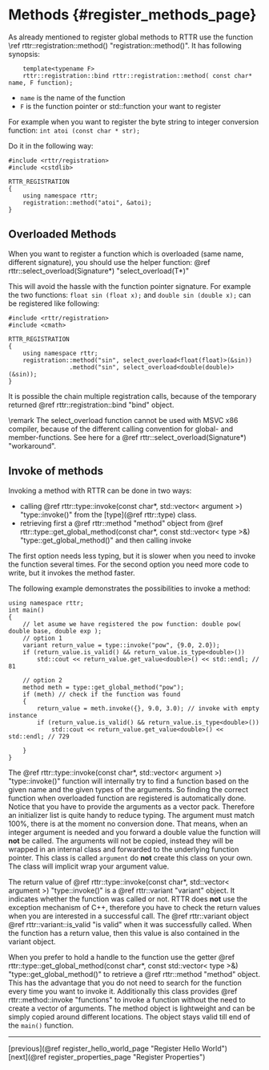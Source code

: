 Methods {#register_methods_page}
========

As already mentioned to register global methods to RTTR use the function \ref rttr::registration::method() "registration::method()".
It has following synopsis:
~~~~{.cpp}
    template<typename F>
    rttr::registration::bind rttr::registration::method( const char* name, F function);
~~~~
- `name` is the name of the function
- `F` is the function pointer or std::function your want to register

For example when you want to register the byte string to integer conversion function: `int atoi (const char * str);`

Do it in the following way:
~~~~{.cpp}
#include <rttr/registration>
#include <cstdlib>

RTTR_REGISTRATION
{
    using namespace rttr;
    registration::method("atoi", &atoi);
}
~~~~

Overloaded Methods
------------------
When you want to register a function which is overloaded (same name, different signature),
you should use the helper function: @ref rttr::select_overload<Signature>(Signature*) "select_overload<T>(T*)"

This will avoid the hassle with the function pointer signature.
For example the two functions: `float sin (float x);` and `double sin (double x);` can be registered like following:

~~~~{.cpp}
#include <rttr/registration>
#include <cmath>

RTTR_REGISTRATION
{
    using namespace rttr;
    registration::method("sin", select_overload<float(float)>(&sin))
                 .method("sin", select_overload<double(double)>(&sin));
}
~~~~
It is possible the chain multiple registration calls, because of the temporary returned @ref rttr::registration::bind "bind" object.

\remark The select_overload function cannot be used with MSVC x86 compiler, because of the different calling convention for global- and member-functions. 
        See here for a @ref rttr::select_overload<Signature>(Signature*) "workaround".

Invoke of methods
-----------------
Invoking a method with RTTR can be done in two ways:
- calling @ref rttr::type::invoke(const char*, std::vector< argument >) "type::invoke()" from the [type](@ref rttr::type) class.
- retrieving first a @ref rttr::method "method" object from @ref rttr::type::get_global_method(const char*, const std::vector< type >&) "type::get_global_method()" and then calling invoke

The first option needs less typing, but it is slower when you need to invoke the function several times.
For the second option you need more code to write, but it invokes the method faster.

The following example demonstrates the possibilities to invoke a method:
~~~~{.cpp}
using namespace rttr;
int main()
{
    // let asume we have registered the pow function: double pow( double base, double exp );
    // option 1
    variant return_value = type::invoke("pow", {9.0, 2.0});
    if (return_value.is_valid() && return_value.is_type<double>())
        std::cout << return_value.get_value<double>() << std::endl; // 81
    
    // option 2
    method meth = type::get_global_method("pow");
    if (meth) // check if the function was found
    {
        return_value = meth.invoke({}, 9.0, 3.0); // invoke with empty instance
        if (return_value.is_valid() && return_value.is_type<double>())
            std::cout << return_value.get_value<double>() << std::endl; // 729
        
    }
}
~~~~

The @ref rttr::type::invoke(const char*, std::vector< argument >) "type::invoke()" function will internally try 
to find a function based on the given name and the given types of the arguments. 
So finding the correct function when overloaded function are registered is automatically done.
Notice that you have to provide the arguments as a vector pack. Therefore an initializer list is quite handy to reduce typing.
The argument must match 100%, there is at the moment no conversion done. That means, when an integer argument is needed and you forward a double
value the function will **not** be called. The arguments will not be copied, instead they will be wrapped in an internal class and forwarded to the 
underlying function pointer. This class is called `argument` do **not** create this class on your own. The class will implicit wrap your argument value.

The return value of @ref rttr::type::invoke(const char*, std::vector< argument >) "type::invoke()" is a @ref rttr::variant "variant" object.
It indicates whether the function was called or not. RTTR does **not** use the exception mechanism of C++, therefore you have to check the return values when you are interested
in a successful call. The @ref rttr::variant object @ref rttr::variant::is_valid "is valid" when it was successfully called. 
When the function has a return value, then this value is also contained in the variant object.

When you prefer to hold a handle to the function use the getter @ref rttr::type::get_global_method(const char*, const std::vector< type >&) "type::get_global_method()"
to retrieve a @ref rttr::method "method" object. This has the advantage that you do not need to search for the function every time you want to invoke it.
Additionally this class provides @ref rttr::method::invoke "functions" to invoke a function without the need to create a vector of arguments.
The method object is lightweight and can be simply copied around different locations. The object stays valid till end of the `main()` function.

<hr>

<div class="btn btn-default">[previous](@ref register_hello_world_page "Register Hello World")</div><div class="btn btn-default">[next](@ref register_properties_page "Register Properties")</div>
